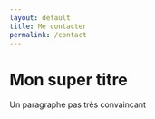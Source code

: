 ```yaml
---
layout: default
title: Me contacter
permalink: /contact
---
```


<h1>Mon super titre</h1>
<p>Un paragraphe pas très convaincant</p>